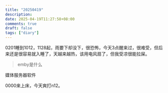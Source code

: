 ```yaml
---
title: "20250419"
description: 
date: 2025-04-19T11:27:58+08:00
comments: true
draft: false
tags: ["diary"]
---
```

0201睡到1012，1128起，雨要下却没下，很恐怖，今天3点醒来过，很难受，但后来还是很容易就入睡了，天越来越热，该用电风扇了，但我受凉很能拉屎。

> emby是什么

媒体服务器软件

0000来上床，今天爽打n12。